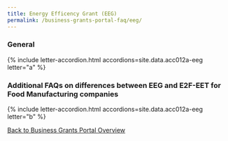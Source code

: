 ```yaml
---
title: Energy Efficency Grant (EEG)
permalink: /business-grants-portal-faq/eeg/
---
```


### General

{% include letter-accordion.html accordions=site.data.acc012a-eeg letter="a" %}

### Additional FAQs on differences between EEG and E2F-EET for Food Manufacturing companies

{% include letter-accordion.html accordions=site.data.acc012a-eeg letter="b" %}

[Back to Business Grants Portal Overview](/business-grants-portal/)